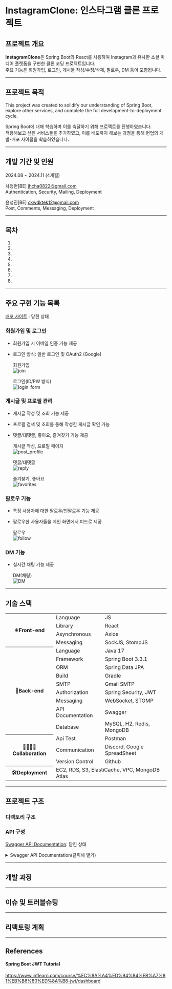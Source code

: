 # InstagramClone: 인스타그램 클론 프로젝트

## 프로젝트 개요

**InstagramClone**은 Spring Boot와 React를 사용하여 Instagram과 유사한 소셜 미디어 플랫폼을 구현한 클론 코딩 프로젝트입니다.  
주요 기능은 회원가입, 로그인, 게시물 작성/수정/삭제, 팔로우, DM 등이 포함됩니다.

***

## 프로젝트 목적

This project was created to solidify our understanding of Spring Boot, explore other services, and complete the full development-to-deployment cycle.

Spring Boot에 대해 학습하며 이를 숙달하기 위해 프로젝트를 진행하였습니다.  
적용해보고 싶은 서비스들을 추가하였고, 이를 배포까지 해보는 과정을 통해 현업의 개발-배포 사이클을 학습하였습니다.

***

## 개발 기간 및 인원

2024.08 ~ 2024.11 (4개월)

차정현[BE] jhcha0822@gmail.com <br>
Authentication, Security, Mailing, Deployment

윤성진[BE] ckwdktek12@gmail.com <br>
Post, Comments, Messaging, Deployment

***

## 목차
1. []()
2. []()
3. []()
4. []()
5. []()
6. []()
7. []()
8. []()

***

## 주요 구현 기능 목록

[배포 사이트](http://3.37.125.32/) : 닫힌 상태

### 회원가입 및 로그인
- 회원가입 시 이메일 인증 기능 제공
- 로그인 방식: 일반 로그인 및 OAuth2 (Google)
    
  회원가입  
  ![join](https://github.com/user-attachments/assets/87c25568-e9db-42be-8158-116ff7cf02f6)
  
  로그인(ID/PW 방식)  
  ![login_form](https://github.com/user-attachments/assets/1762c81f-cc4a-4370-9c6c-38bd1cbe73cb)

### 게시글 및 프로필 관리
- 게시글 작성 및 조회 기능 제공
- 프로필 검색 및 조회를 통해 작성한 게시글 확인 가능
- 댓글/대댓글, 좋아요, 즐겨찾기 기능 제공
    
  게시글 작성, 프로필 페이지  
  ![post_profile](https://github.com/user-attachments/assets/f478d7e0-1108-4c45-baf5-72ab8a8e203b)

  댓글/대댓글  
  ![reply](https://github.com/user-attachments/assets/7bb5461c-cd74-403e-b6cf-0b89b7222569)

  즐겨찾기, 좋아요  
  ![favorites](https://github.com/user-attachments/assets/f7de032f-1153-488a-a333-1fe797e22c55)

### 팔로우 기능
- 특정 사용자에 대한 팔로우/언팔로우 기능 제공
- 팔로우한 사용자들을 메인 화면에서 피드로 제공

  팔로우  
  ![follow](https://github.com/user-attachments/assets/22385142-08c0-4ce8-ad4c-5f9755d0448f)

### DM 기능
- 실시간 채팅 기능 제공

  DM(채팅)  
  ![DM](https://github.com/user-attachments/assets/2a5b8961-ac82-49c1-ab5e-4542c000541d)
  
***

## 기술 스택

<table style="width: 100%;">
  <tbody>
    <tr>
      <th rowspan="4">⚛Front-end</th>
      <td>Language</td>
      <td>JS</td>
    </tr>
    <tr>
      <td>Library</td>
      <td>React</td>
    </tr>
    <tr>
      <td>Asynchronous</td>
      <td>Axios</td>
    </tr>
    <tr>
      <td>Messaging</td>
      <td>SockJS, StompJS</td>
    </tr>
    <tr>
      <th rowspan="9">🌱Back-end</th>
      <td>Language</td>
      <td>Java 17</td>
    </tr>
    <tr>
      <td>Framework</td>
      <td>Spring Boot 3.3.1</td>
    </tr>
    <tr>
      <td>ORM</td>
      <td>Spring Data JPA</td>
    </tr>
    <tr>
      <td>Build</td>
      <td>Gradle</td>
    </tr>
    <tr>
      <td>SMTP</td>
      <td>Gmail SMTP</td>
    </tr>
    <tr>
      <td>Authorization</td>
      <td>Spring Security, JWT</td>
    </tr>
    <tr>
      <td>Messaging</td>
      <td>WebSocket, STOMP</td>
    </tr>
    <tr>
      <td>API Documentation</td>
      <td>Swagger</td>
    </tr>
    <tr>
      <td>Database</td>
      <td>MySQL, H2, Redis, MongoDB</td>
    </tr>
    <tr>
      <th rowspan="3">👨‍👩‍👦‍👦Collaboration</th>
      <td>Api Test</td>
      <td>Postman</td>
    </tr>
    <tr>
      <td>Communication</td>
      <td>Discord, Google SpreadSheet</td>
    </tr>
    <tr>
      <td>Version Control</td>
      <td>Github</td>
    </tr>
    <tr>
      <th>🛠Deployment</th>
      <td colspan="2">EC2, RDS, S3, ElastiCache, VPC, MongoDB Atlas</td>
    </tr>
  </tbody>
</table>

***

## 프로젝트 구조

### 디렉토리 구조

### API 구성

[Swagger API Documentation](http://3.37.125.32:8080/swagger-ui/index.html#/): 닫힌 상태

<details>
  <summary>Swagger API Documentation(클릭해 열기)</summary>
  <br>
  <div align="center">

  ![swagger](https://github.com/user-attachments/assets/b2f9a437-e36d-4cd1-8703-9413dfb84cc1)
  
  </div>
</details>

***

## 개발 과정

***

## 이슈 및 트러블슈팅

***

## 리팩토링 계획

***

## References

#### Spring Boot JWT Tutorial
https://www.inflearn.com/course/%EC%8A%A4%ED%94%84%EB%A7%81%EB%B6%80%ED%8A%B8-jwt/dashboard
